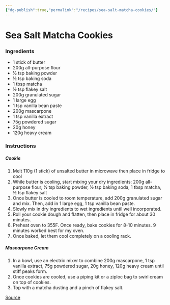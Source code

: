 ```yaml
---
{"dg-publish":true,"permalink":"/recipes/sea-salt-matcha-cookies/"}
---
```


# Sea Salt Matcha Cookies
### Ingredients
- 1 stick of butter
- 200g all-purpose flour
- ½ tsp baking powder
- ½ tsp baking soda
- 1 tbsp matcha
- ½ tsp flakey salt
- 200g granulated sugar
- 1 large egg
- 1 tsp vanilla bean paste
- 200g mascarpone
- 1 tsp vanilla extract
- 75g powdered sugar
- 20g honey
- 120g heavy cream
### Instructions
##### Cookie  
1. Melt 110g (1 stick) of unsalted butter in microwave then place in fridge to cool  
2. While butter is cooling, start mixing your dry ingredients: 200g all-purpose flour, ½ tsp baking powder, ½ tsp baking soda, 1 tbsp matcha, ½ tsp flakey salt  
3. Once butter is cooled to room temperature, add 200g granulated sugar and mix. Then, add in 1 large egg, 1 tsp vanilla bean paste.  
4. Slowly mix in dry ingredients to wet ingredients until well incorporated.  
5. Roll your cookie dough and flatten, then place in fridge for about 30 minutes.  
6. Preheat oven to 355F. Once ready, bake cookies for 8-10 minutes. 9 minutes worked best for my oven.  
7. Once baked, let them cool completely on a cooling rack.  
##### Mascarpone Cream  
1. In a bowl, use an electric mixer to combine 200g mascarpone, 1 tsp vanilla extract, 75g powdered sugar, 20g honey, 120g heavy cream until stiff peaks form.  
2. Once cookies are cooled, use a piping kit or a ziploc bag to swirl cream on top of cookies.  
3. Top with a matcha dusting and a pinch of flakey salt.

[Source](https://www.instagram.com/reel/C8nygGIxkQM/?utm_source=ig_web_copy_link&igsh=MzRlODBiNWFlZA==) 